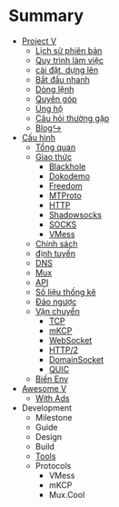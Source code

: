 # Summary

* [Project V](README.md) 
  * [Lịch sử phiên bản](welcome/versions.md)
  * [Quy trình làm việc](welcome/workflow.md)
  * [cài đặt, dựng lên](welcome/install.md)
  * [Bắt đầu nhanh](welcome/start.md)
  * [Dòng lệnh](welcome/command.md)
  * [Quyên góp](welcome/donate.md)
  * [Ủng hộ](welcome/help.md)
  * [Câu hỏi thường gặp](welcome/faq.md)
  * [Blog&#8618;](https://steemit.com/@v2ray)
* [Cấu hình](configuration/README.md) 
  * [Tổng quan](configuration/overview.md)
  * [Giao thức](configuration/protocols.md) 
    * [Blackhole](configuration/protocols/blackhole.md)
    * [Dokodemo](configuration/protocols/dokodemo.md)
    * [Freedom](configuration/protocols/freedom.md)
    * [MTProto](configuration/protocols/mtproto.md)
    * [HTTP](configuration/protocols/http.md)
    * [Shadowsocks](configuration/protocols/shadowsocks.md)
    * [SOCKS](configuration/protocols/socks.md)
    * [VMess](configuration/protocols/vmess.md)
  * [Chính sách](configuration/policy.md)
  * [định tuyến](configuration/routing.md)
  * [DNS](configuration/dns.md)
  * [Mux](configuration/mux.md)
  * [API](configuration/api.md)
  * [Số liệu thống kê](configuration/stats.md)
  * [Đảo ngược](configuration/reverse.md)
  * [Vận chuyển](configuration/transport.md) 
    * [TCP](configuration/transport/tcp.md)
    * [mKCP](configuration/transport/mkcp.md)
    * [WebSocket](configuration/transport/websocket.md)
    * [HTTP/2](configuration/transport/h2.md)
    * [DomainSocket](configuration/transport/domainsocket.md)
    * [QUIC](configuration/transport/quic.md)
  * [Biến Env](configuration/env.md)
* [Awesome V](awesome/tools.md) 
  * [With Ads](awesome/ads.md)
* Development 
  * Milestone
  * Guide
  * Design
  * Build
  * [Tools](developer/tools.md)
  * Protocols 
    * VMess
    * mKCP
    * Mux.Cool